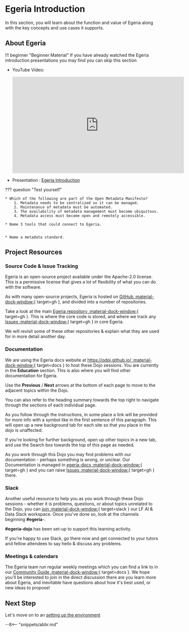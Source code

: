 <!-- SPDX-License-Identifier: CC-BY-4.0 -->
<!-- Copyright Contributors to the ODPi Egeria project 2022. -->

# Egeria Introduction

In this section, you will learn about the function and value of Egeria
along with the key concepts and use cases it supports.

## About Egeria

!!! beginner "Beginner Material"
    If you have already watched the Egeria introduction presentations you may find you
    can skip this section

* YouTube Video:
  <div class="video-wrapper">
  <iframe width="560" height="315" src="https://www.youtube.com/embed/s249ofNoETY" title="YouTube video player" frameborder="0" allow="accelerometer; autoplay; clipboard-write; encrypted-media; gyroscope; picture-in-picture" allowfullscreen></iframe>
  </div> 
  
* Presentation : [Egeria Introduction](https://github.com/odpi/data-governance/raw/master/workshops/may-2020/egeria-dojo-day-1-1-introduction.pptx)
 

??? question "Test yourself"

    * Which of the following are part of the Open Metadata Manifesto?
        1. Metadata needs to be centralized so it can be managed.
        2. Maintenance of metadata must be automated.
        3. The availability of metadata management must become ubiquitous.
        4. Metadata access must become open and remotely accessible.

    * Name 3 tools that could connect to Egeria.


    * Name a metadata standard.

## Project Resources

### Source Code & Issue Tracking

Egeria is an open-source project available under the Apache-2.0 license. This is a permissive license that gives a lot of flexibility of what you can do with the software.

As with many open-source projects, Egeria is hosted on [GitHub :material-dock-window:](https://github.com){ target=gh }, and divided into a number of repositories. 

Take a look at the main [Egeria repository :material-dock-window:](https://github.com/odpi/egeria){ target=gh }. This is where the core code is stored, and where we track any [Issues :material-dock-window:](https://github.com/odpi/egeria/issues){ target=gh } in core Egeria.

We will revisit some of these other repositories & explain what they are used for in more detail another day.

### Documentation

We are using the Egeria docs website at [https://odpi.github.io/ :material-dock-window:](https://odpi.github.io/){ target=docs } to host these Dojo sessions. You are currently in the **Education** section. This is also where you will find 
other documentation for Egeria.

Use the **Previous** / **Next** arrows at the bottom of each page to move to the adjacent topics within the Dojo.

You can also refer to the heading summary towards the top right to navigate through the sections of each individual page.

As you follow through the instructions, in some place a link will be provided for more info with a symbol like in the first sentence of this paragraph. This will open up a new background tab for each site so that you place in the dojo is unaffected. 

If you're looking for further background, open up other topics in a new tab, and use the Search box towards the top of this page as needed.

As you work through this Dojo you may find problems with our documentation - perhaps something is wrong, or unclear. Our Documentation is managed in [egeria-docs :material-dock-window:](https://github.com/odpi/egeria-docs){ target=gh } and you can raise [Issues :material-dock-window:](https://github.com/odpi/issues){ target=gh } there.


### Slack 

Another useful resource to help you as you work through these Dojo sessions - whether it is problems, questions, or about topics unrelated to the Dojo, you can [join :material-dock-window:](https://slack.lfai.foundation){ target=slack } our LF AI & Data Slack workspace. Once you've done so, look at the channels beginning **#egeria**-. 

**#egeria-dojo** has been set-up to support this learning activity. 

If you're happy to use Slack, go there now and get connected to your tutors and fellow attendees to say hello & discuss any problems. 

### Meetings & calendars

The Egeria team run regular weekly meetings which you can find a link to in our [Community Guide :material-dock-window:](/guides/community/){ target=docs }. We hope you'll be interested to join in the direct discussion there
are you learn more about Egeria, and inevitable have questions about how it's best used, or new ideas to propose!

## Next Step

Let's move on to an [setting up the environment](/education/egeria-dojo/running-egeria/setup-environment)



--8<-- "snippets/abbr.md"

